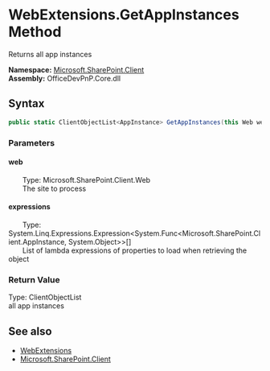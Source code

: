 # WebExtensions.GetAppInstances Method  
 Returns all app instances   

**Namespace:** [Microsoft.SharePoint.Client](Microsoft.SharePoint.Client.md)  
**Assembly:** OfficeDevPnP.Core.dll  
## Syntax
```C#
public static ClientObjectList<AppInstance> GetAppInstances(this Web web, params Expression<Func<AppInstance, Object>>[] expressions)
```
### Parameters
#### web  
&emsp;&emsp;Type: Microsoft.SharePoint.Client.Web  
&emsp;&emsp;The site to process  

  

#### expressions  
&emsp;&emsp;Type: System.Linq.Expressions.Expression&lt;System.Func&lt;Microsoft.SharePoint.Client.AppInstance, System.Object&gt;&gt;[]  
&emsp;&emsp;List of lambda expressions of properties to load when retrieving the object  

  

### Return Value
Type: ClientObjectList<AppInstance>  
all app instances  


## See also
- [WebExtensions](Microsoft.SharePoint.Client.WebExtensions.md) 
- [Microsoft.SharePoint.Client](Microsoft.SharePoint.Client.md) 
